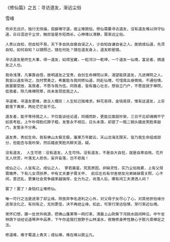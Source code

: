 《修仙篇》之五：寻访道友，渐远尘俗

雪峰


    奇异无远识，独行无恒操，孤僻难守道，居尘难脱俗。修仙需要寻访道友，没有道友难以持守仙道，日日混迹于尘世，触目皆是东短西长，心神难以清静，需渐远尘俗。

    人贵以自知，但自知不易，天下多自执自傲自误之人，少自知自谦自省之人。故欲成仙道，先须自知，如何自知？以镜照己，镜在何处？镜在道友身上，道友即是镜。

    寻访道友是终生大事，得一道友，如得宝藏，一粒河沙一乾坤，一个道友一仙境，富足者，拥道友之人也。

    我命浅薄，凡事靠自悟，故明道友之宝贵，自创生命禅院以来，渴望能获道友，凡进禅院之人，我皆以道友待之，及时赞美之，希冀能与我同修仙道，同赴仙境，可惜我出身微贱，不通俗情，故屡屡受挫，高我者，不愿与我为伍，同我者，皆有雄心壮志，想自立门户，不愿屈就于禅院，低我者，除几株禅院草，尚未发现低我之人。

    寻道难，寻道友更难，故古人慨叹：人生知己独难求。鲜花易得，金钱易获，惟有这道友，上穷碧落下黄泉，两处茫茫皆不见。

    道友者，能平等待我之人，不仅能谈经论道，同榻而卧，更能见面就吵架，三日不见却魂魄不宁如丧考妣，上午吵得脸红脖子粗，发誓永不相见，日头未落，却提了一瓶二锅头嬉皮笑脸来敲门，发誓永不分离。

    道友贵，贵如生命。我有佛山太极无极，蓬莱万年碧云，天山沧海无限天，皆乃我生命组成部分，但能否与我吵架，然后嬉皮笑脸共醉天涯，疑。

    没有道友， 人生可悲：没有道友，人生可怜。没有道友，不是自大自狂，就是自卑自贱，花开无人欣赏，叶落无人悲伤，妄开妄落，岂不悲哉！

    成仙之心，人皆有之。成仙之人， 寥若晨星。究其原因，非缺灵性，实乃尘俗拖累，上有父母需赡养，下有儿女须扶养，中有丈夫妻子需关怀， 前后左右有邻舍朋友兄弟姊妹需关照，心不闲，意还乱，更兼社会竞争越来越强悍，全力为之，尚落人后，哪有闲工夫潇洒人间？

    罢了！罢了！身陷红尘难修仙。

    唯一可行之法是逐渐了却尘缘，除放弃争名逐利之心外，对父母子女尽心了心，对其他世俗缘分逐渐淡化之、有则有之，无则更佳，决不再结尘缘，如此，可渐行渐远俗情，渐行渐近仙境。

    常怀幻想，建一处世外桃源，把佛山蓬莱等一网打来，清晨上山砍柴下河挑水田间种瓜，中午坐林荫下谈经论道琴声中品茶，下午你追我打放野于山林溪水，夜晚修身养性静心于脱凡骨禅定之法。

    修道难，难于蜀道上青天；成仙难，难在难以脱尘凡。



